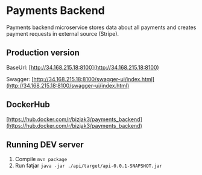 # Payments Backend

Payments backend microservice stores data about all payments and creates payment requests in external source (Stripe).

## Production version

BaseUrl: [http://34.168.215.18:8100](http://34.168.215.18:8100)

Swagger: [http://34.168.215.18:8100/swagger-ui/index.html](http://34.168.215.18:8100/swagger-ui/index.html)

## DockerHub

[https://hub.docker.com/r/bizjak3/payments_backend](https://hub.docker.com/r/bizjak3/payments_backend)

## Running DEV server
1. Compile `mvn package`
2. Run fatjar `java -jar ./api/target/api-0.0.1-SNAPSHOT.jar`